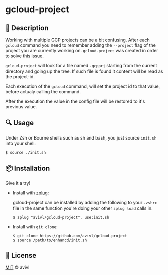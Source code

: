 [license-link]: http://avivl.mit-license.org

# gcloud-project

## :memo: Description

Working with multiple GCP projects can be a bit confusing. After each `gcloud` command you need to remember adding the `--project` flag of the project you are currently working on. `gcloud-project` was created in order to solve this issue.


`gcloud-project` will look for a file named `.gcpprj` starting from the current directory and going up the tree.
If such file is found it content will be read as the project-id.

Each execution of the `gcloud` command, will set the project id to that value, before actualy calling the command.

After the execution the value in the config file will be restored to it's previous value.

## :mag: Usage

Under Zsh or Bourne shells such as sh and bash, you just source `init.sh` into your shell:

```console
$ source ./init.sh
```
## :package: Installation

Give it a try!

- Install with [zplug](https://github.com/b4b4r07/zplug):

	gcloud-project can be installed by adding the following to your `.zshrc` file in the same function you're doing your other `zplug load` calls in.

	```console
	$ zplug "avivl/gcloud-project", use:init.sh
	```

- Install with `git clone`:

	```console
	$ git clone https://github.com/avivl/gcloud-project
	$ source /path/to/enhancd/init.sh
	```

## :ticket: License

[MIT][license-link] :copyright: avivl
